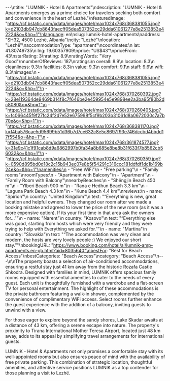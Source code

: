 ---\ntitle: "LUMNIK - Hotel & Apartments"\ndescription: "LUMNIK - Hotel & Apartments emerges as a prime choice for travelers seeking both comfort and convenience in the heart of Lezhë."\nfeaturedImage: "https://cf.bstatic.com/xdata/images/hotel/max1024x768/368381055.jpg?k=d2103db947cb8643faecff05dea507352cc29dda61061277e8e2513853e42224&o=&hp=1"\nlanguage: en\nslug: lumnik-hotel-apartments\naddress: "SH32, 4500 Lezhë, Albania"\ncity: "Lezhë"\nlocation: "Lezhë"\naccommodationType: "apartment"\ncoordinates:\n  lat: 41.80749735\n  lng: 19.60357909\nprice: "US$43"\npriceFrom: 43\nstarRating: 3\nrating: 8.9\nratingWords: "Very Good"\nnumberOfReviews: 187\nratings:\n  overall: 8.9\n  location: 8.3\n  cleanliness: 9.3\n  facilities: 8.3\n  value: 9.3\n  comfort: 9.1\n  staff: 9.6\n  wifi: 8.3\nimages:\n  - "https://cf.bstatic.com/xdata/images/hotel/max1024x768/368381055.jpg?k=d2103db947cb8643faecff05dea507352cc29dda61061277e8e2513853e42224&o=&hp=1"\n  - "https://cf.bstatic.com/xdata/images/hotel/max1024x768/370260392.jpg?k=28e119364de9469b314f8c7f646be2e459954e5e9898ee2a3ba95f80b2dc8080&o=&hp=1"\n  - "https://cf.bstatic.com/xdata/images/hotel/max1024x768/370260405.jpg?k=fc066445f9f27fc24f2d7e52e675998f5cf9b203b31061d8a0672030c7a7b70e&o=&hp=1"\n  - "https://cf.bstatic.com/xdata/images/hotel/max1024x768/368381170.jpg?k=f4ba576cae5d95699b51d36b7d7ce632c8e5c8697f93e746dccbd4bbdd17f554&o=&hp=1"\n  - "https://cf.bstatic.com/xdata/images/hotel/max1024x768/361874577.jpg?k=31e9c41c1f91cab8d9a6862997b0fa34a8b685e8be8b31f633f7b8562cb56032&o=&hp=1"\n  - "https://cf.bstatic.com/xdata/images/hotel/max1024x768/370260359.jpg?k=0590d895bd0d18c2c15b943ec07e8b5f54291c316ccc181ddfdf1dc1b169b24e&o=&hp=1"\namenities:\n  - "Free WiFi"\n  - "Free parking"\n  - "Family rooms"\nroomTypes:\n  - "Apartment with Balcony"\n  - "Apartment"\n  - "Family Room with Balcony"\nnearbyBeaches:\n  - "Shëngjin Beach 450 m"\n  - "Ylberi Beach 900 m"\n  - "Rana e Hedhun Beach 3.3 km"\n  - "Laguna Park Beach 4.3 km"\n  - "Kune Beach 4.4 km"\nreviews:\n  - name: "Spirion"\n    country: "United Kingdom"\n    text: "“Everything is new, great location and helpful owners. They changed our room after we made a booking mistake and agreed to lower the price of the new room (as it was a more expensive option).
If its your first time in that area ask the owners for...”"\n  - name: "Narent"\n    country: "Kosovo"\n    text: "“Everything else was good, starting from hosts which were very friendly and they were trying to help with Everything we asked for.”"\n  - name: "Martina"\n    country: "Slovakia"\n    text: "“The accommodation was very clean and modern, the hosts are very lovely people :) We enjoyed our short stay.”"\nbookingURL: "https://www.booking.com/hotel/al/lumnik-amp-apartments.en-gb.html?aid=8035640"\nbestFor: "Best for Beach Access"\nbestCategories: "Beach Access"\ncategory: "Beach Access"\n---\n\nThe property boasts a selection of air-conditioned accommodations, ensuring a restful stay just 41 km away from the historic Rozafa Castle Shkodra. Designed with families in mind, LUMNIK offers spacious family rooms equipped with essential amenities to cater to the needs of every guest. Each unit is thoughtfully furnished with a wardrobe and a flat-screen TV for personal entertainment. The highlight of these accommodations is the private bathroom featuring a walk-in shower, complemented by the convenience of complimentary WiFi access. Select rooms further enhance the guest experience with the addition of a balcony, inviting guests to unwind with a view.

For those eager to explore beyond the sandy shores, Lake Skadar awaits at a distance of 43 km, offering a serene escape into nature. The property's proximity to Tirana International Mother Teresa Airport, located just 48 km away, adds to its appeal by simplifying travel arrangements for international guests.

LUMNIK - Hotel & Apartments not only promises a comfortable stay with its well-appointed rooms but also ensures peace of mind with the availability of free private parking. This combination of strategic location, thoughtful amenities, and attentive service positions LUMNIK as a top contender for those planning a visit to Lezhë.